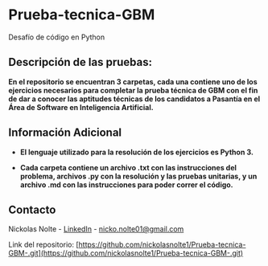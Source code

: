 # Prueba-tecnica-GBM
Desafío de código en Python

## Descripción de las pruebas:
 
**En el repositorio se encuentran 3 carpetas, cada una contiene uno de los ejercicios necesarios para completar la prueba técnica de GBM con el fin de dar a conocer las aptitudes técnicas de los candidatos a Pasantía en el Área de Software en Inteligencia Artificial.**

## Información Adicional

* **El lenguaje utilizado para la resolución de los ejercicios es Python 3.**

* **Cada carpeta contiene un archivo .txt con las instrucciones del problema, archivos .py con la resolución y las pruebas unitarias, y un archivo .md con las instrucciones para poder correr el código.**


## Contacto

Nickolas Nolte - [LinkedIn](https://www.linkedin.com/in/nickolas-nolte/) - nicko.nolte01@gmail.com

Link del repositorio: [https://github.com/nickolasnolte1/Prueba-tecnica-GBM-.git](https://github.com/nickolasnolte1/Prueba-tecnica-GBM-.git)

